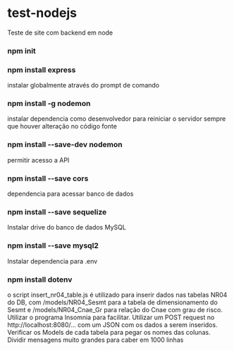 # test-nodejs
 Teste de site com backend em node

### npm init

### npm install express

instalar globalmente através do prompt de comando
### npm install -g nodemon

instalar dependencia como desenvolvedor para reiniciar o servidor sempre que houver alteração no código fonte
### npm install --save-dev nodemon

permitir acesso a API
### npm install --save cors

dependencia para acessar banco de dados
### npm install --save sequelize

Instalar drive do banco de dados MySQL
### npm install --save mysql2

Instalar dependencia para .env
### npm install dotenv


o script insert_nr04_table.js é utilizado para inserir dados nas tabelas NR04 do DB, com /models/NR04_Sesmt para a tabela de dimensionamento do Sesmt e /models/NR04_Cnae_Gr para relação do Cnae com grau de risco.
Utilizar o programa Insomnia para facilitar. Utilizar um POST request no http://localhost:8080/... com um JSON com os dados a serem inseridos. Verificar os Models de cada tabela para pegar os nomes das colunas.
Dividir mensagens muito grandes para caber em 1000 linhas
